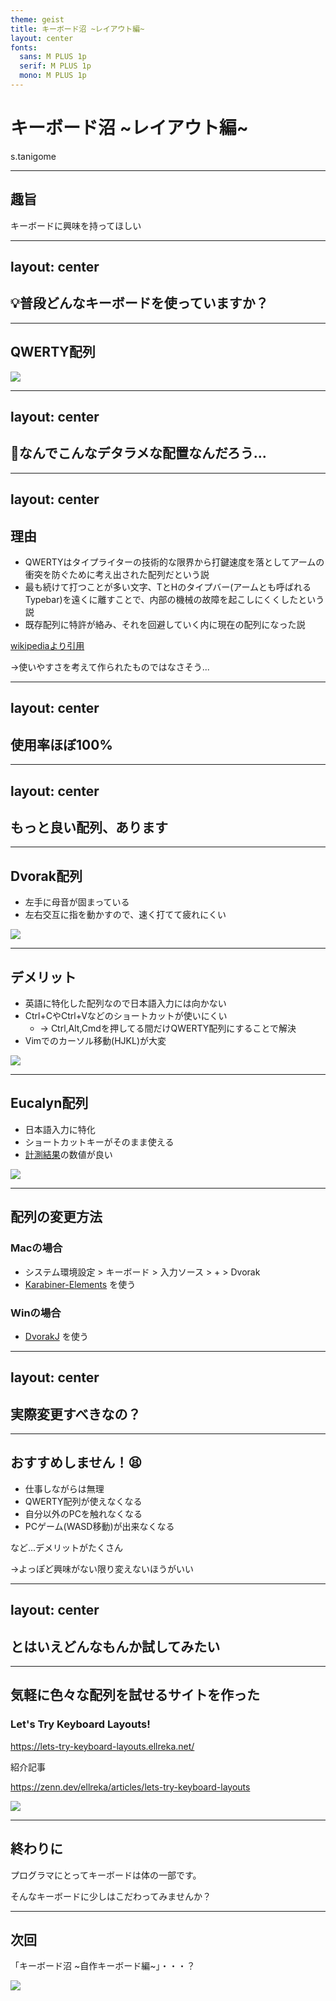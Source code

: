 ```yaml
---
theme: geist
title: キーボード沼 ~レイアウト編~
layout: center
fonts:
  sans: M PLUS 1p
  serif: M PLUS 1p
  mono: M PLUS 1p
---
```

<h1 class="">キーボード沼 ~レイアウト編~</h1>

<p class="absolute bottom-10 right-10 text-lg">s.tanigome</p>

---

## 趣旨

<p class="text-3xl font-bold mt-30">キーボードに興味を持ってほしい</p>

---
layout: center
---

## 💡普段どんなキーボードを使っていますか？

---

## QWERTY配列

<div class="relative">
<img src="https://gyazo.com/f77ca4344999cc4f675a361c77452342.png" />
<span v-click class="border-red-500 absolute top-13 left-20 border-5 w-380px h-18"></span>
</div>

---
layout: center
---

## 🤔なんでこんなデタラメな配置なんだろう...

---
layout: center
---

## 理由

<div class="mt-10">

- QWERTYはタイプライターの技術的な限界から打鍵速度を落としてアームの衝突を防ぐために考え出された配列だという説
- 最も続けて打つことが多い文字、TとHのタイプバー(アームとも呼ばれるTypebar)を遠くに離すことで、内部の機械の故障を起こしにくくしたという説
- 既存配列に特許が絡み、それを回避していく内に現在の配列になった説

<a href="https://ja.wikipedia.org/wiki/QWERTY">wikipediaより引用</a>
</div>

<p v-click class="text-2xl mt-10 font-bold">→使いやすさを考えて作られたものではなさそう...</p>

---
layout: center
---

## 使用率ほぼ100%

---
layout: center
---

## もっと良い配列、あります

---

## Dvorak配列

- 左手に母音が固まっている
- 左右交互に指を動かすので、速く打てて疲れにくい

<div class="relative">
<img src="https://gyazo.com/269a2fe0289279bd57d68f20fb39a5da.png" />
<span v-click class="border-red-500 absolute top-28 left-20 border-5 w-320px h-18"></span>
</div>

---

## デメリット

<div class="mt-10"></div>

- 英語に特化した配列なので日本語入力には向かない
- Ctrl+CやCtrl+Vなどのショートカットが使いにくい
  - → Ctrl,Alt,Cmdを押してる間だけQWERTY配列にすることで解決
- Vimでのカーソル移動(HJKL)が大変

<img src="https://gyazo.com/269a2fe0289279bd57d68f20fb39a5da.png" class="absolute bottom-5 right-5 h-200px w-auto" />

---

## Eucalyn配列

- 日本語入力に特化
- ショートカットキーがそのまま使える
- [計測結果](https://yushakobo.jp/blog/pluis9/2017/12/thinkkeylayout)の数値が良い

<img src="https://gyazo.com/7d9f66cd5826047f70b4ef94f5db8f36.png" class="w-650px h-auto m-auto absolute bottom-5 right-5 -z-10 opacity-90" />

---

## 配列の変更方法

### Macの場合

- システム環境設定 > キーボード > 入力ソース > + > Dvorak
- [Karabiner-Elements](https://karabiner-elements.pqrs.org/) を使う

### Winの場合

- [DvorakJ](https://blechmusik.xii.jp/dvorakj/) を使う

---
layout: center
---

## 実際変更すべきなの？

---

## おすすめしません！😫

<div class="mt-10"></div>

- 仕事しながらは無理
- QWERTY配列が使えなくなる
- 自分以外のPCを触れなくなる
- PCゲーム(WASD移動)が出来なくなる

など...デメリットがたくさん

<p class="text-2xl font-bold mt-20 text-red-300">→よっぽど興味がない限り変えないほうがいい</p>

---
layout: center
---

## とはいえどんなもんか試してみたい

---

## 気軽に色々な配列を試せるサイトを作った

### Let's Try Keyboard Layouts!

https://lets-try-keyboard-layouts.ellreka.net/

紹介記事

https://zenn.dev/ellreka/articles/lets-try-keyboard-layouts

<img src="https://gyazo.com/9db742dc7682848ef22a998a7a9af5b5.png" class="absolute bottom-5 right-5 w-[45%]" />

---

## 終わりに

<div class="mt-20 text-2xl">

プログラマにとってキーボードは体の一部です。

そんなキーボードに少しはこだわってみませんか？

</div>

---

## 次回

<p class="text-2xl">「キーボード沼 ~自作キーボード編~」・・・？</p>

<img src="https://gyazo.com/16196e4ad63fb93de5e986df20be9076.jpg" class="h-350px w-auto mx-auto" />
